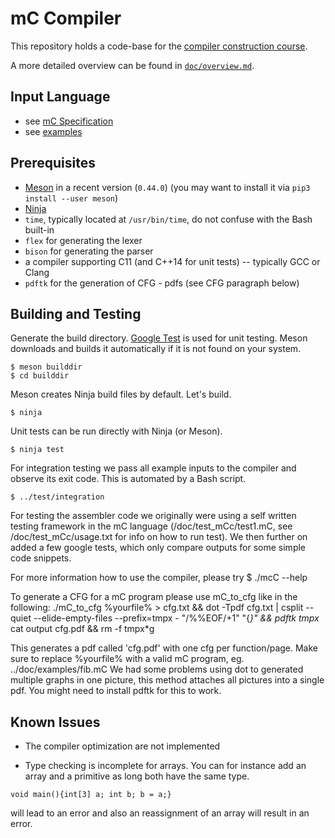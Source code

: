 # mC Compiler

This repository holds a code-base for the [compiler construction course](https://github.com/W4RH4WK/UIBK-703602-Compiler-Construction).

A more detailed overview can be found in [`doc/overview.md`](doc/overview.md).

## Input Language

- see [mC Specification](https://github.com/W4RH4WK/UIBK-703602-Compiler-Construction/blob/master/mC_specification.md)
- see [examples](doc/examples)

## Prerequisites

- [Meson](http://mesonbuild.com/) in a recent version (`0.44.0`)
  (you may want to install it via `pip3 install --user meson`)
- [Ninja](https://ninja-build.org/)
- `time`, typically located at `/usr/bin/time`, do not confuse with the Bash built-in
- `flex` for generating the lexer
- `bison` for generating the parser
- a compiler supporting C11 (and C++14 for unit tests) -- typically GCC or Clang
- `pdftk` for the generation of CFG - pdfs (see CFG paragraph below)

## Building and Testing

Generate the build directory.
[Google Test](https://github.com/google/googletest) is used for unit testing.
Meson downloads and builds it automatically if it is not found on your system.

    $ meson builddir
    $ cd builddir

Meson creates Ninja build files by default.
Let's build.

    $ ninja

Unit tests can be run directly with Ninja (or Meson).

    $ ninja test

For integration testing we pass all example inputs to the compiler and observe its exit code.
This is automated by a Bash script.

    $ ../test/integration

For testing the assembler code we originally were using a self written testing framework in the mC
language (/doc/test_mCc/test1.mC, see /doc/test_mCc/usage.txt for info on how to run test).
We then further on added a few google tests, which only compare outputs for some simple code snippets.

For more information how to use the compiler, please try
    $ ./mcC --help

To generate a CFG for a mC program please use mC_to_cfg like in the following:
   ./mC_to_cfg %yourfile% > cfg.txt && dot -Tpdf cfg.txt | csplit --quiet --elide-empty-files --prefix=tmpx - "/%%EOF/+1" "{*}" && pdftk tmpx* cat output cfg.pdf && rm -f tmpx*g

This generates a pdf called 'cfg.pdf' with one cfg per function/page.
Make sure to replace %yourfile% with a valid mC program, eg. ../doc/examples/fib.mC
We had some problems using dot to generated multiple graphs in one picture, this method attaches all pictures into a single pdf.
You might need to install pdftk for this to work.

## Known Issues

- The compiler optimization are not implemented

- Type checking is incomplete for arrays. You can for instance add an array and a primitive as long both have the same type. 
```
void main(){int[3] a; int b; b = a;} 
```
will lead to an error and also an reassignment of an array will result in an error.
